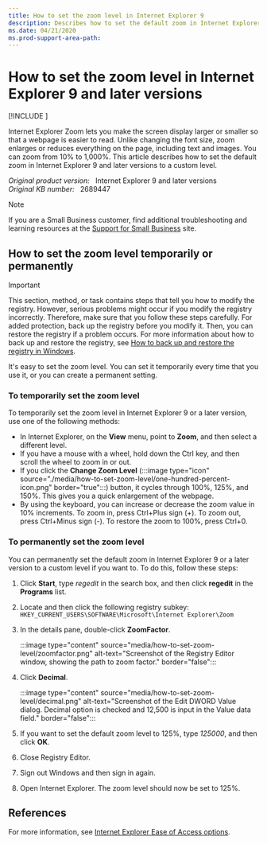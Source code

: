 ```yaml
---
title: How to set the zoom level in Internet Explorer 9
description: Describes how to set the default zoom in Internet Explorer 9 and later versions to a custom level so that you can make the screen display larger or smaller for a webpage.
ms.date: 04/21/2020
ms.prod-support-area-path: 
---
```

# How to set the zoom level in Internet Explorer 9 and later versions

[!INCLUDE [](../includes/browsers-important.md)]

Internet Explorer Zoom lets you make the screen display larger or smaller so that a webpage is easier to read. Unlike changing the font size, zoom enlarges or reduces everything on the page, including text and images. You can zoom from 10% to 1,000%. This article describes how to set the default zoom in Internet Explorer 9 and later versions to a custom level.

_Original product version:_ &nbsp; Internet Explorer 9 and later versions  
_Original KB number:_ &nbsp; 2689447

> [!NOTE]
> If you are a Small Business customer, find additional troubleshooting and learning resources at the [Support for Small Business](https://smallbusiness.support.microsoft.com) site.

## How to set the zoom level temporarily or permanently

> [!IMPORTANT]
> This section, method, or task contains steps that tell you how to modify the registry. However, serious problems might occur if you modify the registry incorrectly. Therefore, make sure that you follow these steps carefully. For added protection, back up the registry before you modify it. Then, you can restore the registry if a problem occurs. For more information about how to back up and restore the registry, see [How to back up and restore the registry in Windows](https://support.microsoft.com/help/322756).

It's easy to set the zoom level. You can set it temporarily every time that you use it, or you can create a permanent setting.

### To temporarily set the zoom level

To temporarily set the zoom level in Internet Explorer 9 or a later version, use one of the following methods:

- In Internet Explorer, on the **View** menu, point to **Zoom**, and then select a different level.
- If you have a mouse with a wheel, hold down the Ctrl key, and then scroll the wheel to zoom in or out.
- If you click the **Change Zoom Level** (:::image type="icon" source="./media/how-to-set-zoom-level/one-hundred-percent-icon.png" border="true":::) button, it cycles through 100%, 125%, and 150%. This gives you a quick enlargement of the webpage.
- By using the keyboard, you can increase or decrease the zoom value in 10% increments. To zoom in, press Ctrl+Plus sign (+). To zoom out, press Ctrl+Minus sign (-). To restore the zoom to 100%, press Ctrl+0.

### To permanently set the zoom level

You can permanently set the default zoom in Internet Explorer 9 or a later version to a custom level if you want to. To do this, follow these steps:

1. Click **Start**, type *regedit* in the search box, and then click **regedit** in the **Programs** list.
2. Locate and then click the following registry subkey:  
   `HKEY_CURRENT_USERS\SOFTWARE\Microsoft\Internet Explorer\Zoom`

3. In the details pane, double-click **ZoomFactor**.

   :::image type="content" source="media/how-to-set-zoom-level/zoomfactor.png" alt-text="Screenshot of the Registry Editor window, showing the path to zoom factor." border="false":::

4. Click **Decimal**.

   :::image type="content" source="media/how-to-set-zoom-level/decimal.png" alt-text="Screenshot of the Edit DWORD Value dialog. Decimal option is checked and 12,500 is input in the Value data field." border="false":::

5. If you want to set the default zoom level to 125%, type *125000*, and then click **OK**.
6. Close Registry Editor.
7. Sign out Windows and then sign in again.
8. Open Internet Explorer. The zoom level should now be set to 125%.

## References

For more information, see [Internet Explorer Ease of Access options](https://support.microsoft.com/help/17456).
